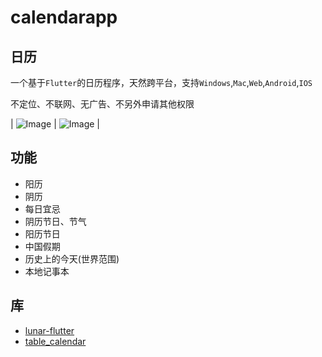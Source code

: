 # calendarapp

## 日历

一个基于`Flutter`的日历程序，天然跨平台，支持`Windows`,`Mac`,`Web`,`Android`,`IOS`

不定位、不联网、无广告、不另外申请其他权限

| ![Image](https://github.com/s-min-sys/calendarapp/blob/main/assets_desc/snapshot1.jpg?raw=true) | ![Image](https://github.com/s-min-sys/calendarapp/blob/main/assets_desc/snapshot2.jpg?raw=true) |


## 功能

* 阳历
* 阴历
* 每日宜忌
* 阴历节日、节气
* 阳历节日
* 中国假期
* 历史上的今天(世界范围)
* 本地记事本



## 库

* [lunar-flutter](https://github.com/6tail/lunar-flutter)
* [table_calendar](https://github.com/aleksanderwozniak/table_calendar)
